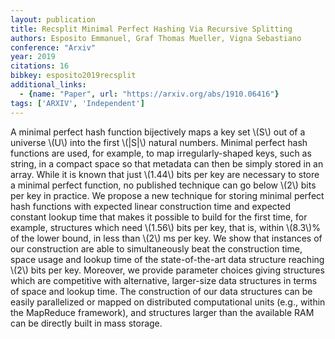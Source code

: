 ```yaml
---
layout: publication
title: Recsplit Minimal Perfect Hashing Via Recursive Splitting
authors: Esposito Emmanuel, Graf Thomas Mueller, Vigna Sebastiano
conference: "Arxiv"
year: 2019
citations: 16
bibkey: esposito2019recsplit
additional_links:
  - {name: "Paper", url: "https://arxiv.org/abs/1910.06416"}
tags: ['ARXIV', 'Independent']
---
```

A minimal perfect hash function bijectively maps a key set \\(S\\) out of a
universe \\(U\\) into the first \\(|S|\\) natural numbers. Minimal perfect hash
functions are used, for example, to map irregularly-shaped keys, such as
string, in a compact space so that metadata can then be simply stored in an
array. While it is known that just \\(1.44\\) bits per key are necessary to store a
minimal perfect function, no published technique can go below \\(2\\) bits per key
in practice. We propose a new technique for storing minimal perfect hash
functions with expected linear construction time and expected constant lookup
time that makes it possible to build for the first time, for example,
structures which need \\(1.56\\) bits per key, that is, within \\(8.3\\)% of the lower
bound, in less than \\(2\\) ms per key. We show that instances of our construction
are able to simultaneously beat the construction time, space usage and lookup
time of the state-of-the-art data structure reaching \\(2\\) bits per key.
Moreover, we provide parameter choices giving structures which are competitive
with alternative, larger-size data structures in terms of space and lookup
time. The construction of our data structures can be easily parallelized or
mapped on distributed computational units (e.g., within the MapReduce
framework), and structures larger than the available RAM can be directly built
in mass storage.
